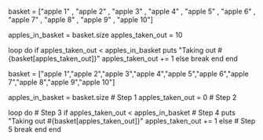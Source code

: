 basket = ["apple 1" , "apple 2" , "apple 3" , "apple 4" , "apple 5" , "apple 6" , "apple 7" , "apple 8" , "apple 9" , "apple 10"]

apples_in_basket = basket.size
apples_taken_out = 10

loop do 
  if apples_taken_out < apples_in_basket
    puts "Taking out #{basket[apples_taken_out]}"
    apples_taken_out += 1 
  else
    break
  end
end


basket = ["apple 1","apple 2","apple 3","apple 4","apple 5","apple 6","apple 7","apple 8","apple 9","apple 10"]
 
apples_in_basket = basket.size # Step 1
apples_taken_out = 0 # Step 2
 
loop do # Step 3
    if apples_taken_out < apples_in_basket 
        # Step 4
        puts "Taking out #{basket[apples_taken_out]}"
        apples_taken_out += 1
    else
        # Step 5
        break
    end
end